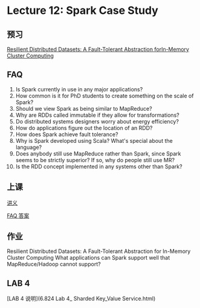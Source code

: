 # Lecture 12: Spark Case Study

## 预习

[Resilient Distributed Datasets: A Fault-Tolerant Abstraction forIn-Memory Cluster Computing](zaharia-spark_cropped.pdf)

## FAQ

1. Is Spark currently in use in any major applications?
1. How common is it for PhD students to create something on the scale of Spark?
1. Should we view Spark as being similar to MapReduce?
1. Why are RDDs called immutable if they allow for transformations?
1. Do distributed systems designers worry about energy efficiency?
1. How do applications figure out the location of an RDD?
1. How does Spark achieve fault tolerance?
1. Why is Spark developed using Scala? What's special about the language?
1. Does anybody still use MapReduce rather than Spark, since Spark seems to be strictly superior? If so, why do people still use MR?
1. Is the RDD concept implemented in any systems other than Spark?

## 上课

[讲义](l-spark.txt)

[FAQ 答案](spark-faq.txt)

## 作业

Resilient Distributed Datasets: A Fault-Tolerant Abstraction for In-Memory Cluster Computing What applications can Spark support well that MapReduce/Hadoop cannot support?

## LAB 4

[LAB 4 说明](6.824 Lab 4_ Sharded Key_Value Service.html)